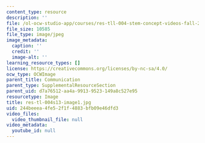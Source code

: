 ```yaml
---
content_type: resource
description: ''
file: /ol-ocw-studio-app/courses/res-tll-004-stem-concept-videos-fall-2013/244beeea4fe52f1f4883bfb09e46dfd3_res-tl-004s13-image1.jpg
file_size: 10585
file_type: image/jpeg
image_metadata:
  caption: ''
  credit: ''
  image-alt: ''
learning_resource_types: []
license: https://creativecommons.org/licenses/by-nc-sa/4.0/
ocw_type: OCWImage
parent_title: Communication
parent_type: SupplementalResourceSection
parent_uid: d7a76512-aa4a-9913-9523-149a8c527e95
resourcetype: Image
title: res-tl-004s13-image1.jpg
uid: 244beeea-4fe5-2f1f-4883-bfb09e46dfd3
video_files:
  video_thumbnail_file: null
video_metadata:
  youtube_id: null
---
```

